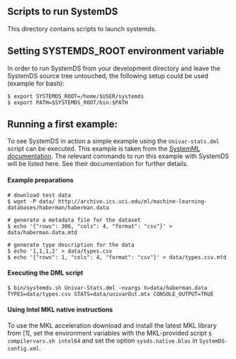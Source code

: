 ## Scripts to run SystemDS
This directory contains scripts to launch systemds.   

## Setting SYSTEMDS_ROOT environment variable
In order to run SystemDS from your development directory and leave the 
SystemDS source tree untouched, the following setup could be used (example for bash):
 ```shell script
$ export SYSTEMDS_ROOT=/home/$USER/systemds
$ export PATH=$SYSTEMDS_ROOT/bin:$PATH
```

## Running a first example:
To see SystemDS in action a simple example using the `Univar-stats.dml` 
script can be executed. This example is taken from the 
[SystemML documentation](http://apache.github.io/systemml/standalone-guide). 
The relevant commands to run this example with SystemDS will be listed here.
See their documentation for further details.  

#### Example preparations
```shell script
# download test data
$ wget -P data/ http://archive.ics.uci.edu/ml/machine-learning-databases/haberman/haberman.data

# generate a metadata file for the dataset
$ echo '{"rows": 306, "cols": 4, "format": "csv"}' > data/haberman.data.mtd

# generate type description for the data
$ echo '1,1,1,2' > data/types.csv
$ echo '{"rows": 1, "cols": 4, "format": "csv"}' > data/types.csv.mtd
```
#### Executing the DML script
```shell script
$ bin/systemds.sh Univar-Stats.dml -nvargs X=data/haberman.data TYPES=data/types.csv STATS=data/univarOut.mtx CONSOLE_OUTPUT=TRUE
```

#### Using Intel MKL native instructions
To use the MKL acceleration download and install the latest MKL library from [1], 
set the environment variables with the MKL-provided script `$ compilervars.sh intel64` and set 
the option `sysds.native.blas` in `SystemDS-config.xml`.